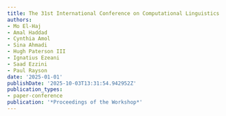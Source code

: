 ```yaml
---
title: The 31st International Conference on Computational Linguistics
authors:
- Mo El-Haj
- Amal Haddad
- Cynthia Amol
- Sina Ahmadi
- Hugh Paterson III
- Ignatius Ezeani
- Saad Ezzini
- Paul Rayson
date: '2025-01-01'
publishDate: '2025-10-03T13:31:54.942952Z'
publication_types:
- paper-conference
publication: '*Proceedings of the Workshop*'
---
```

